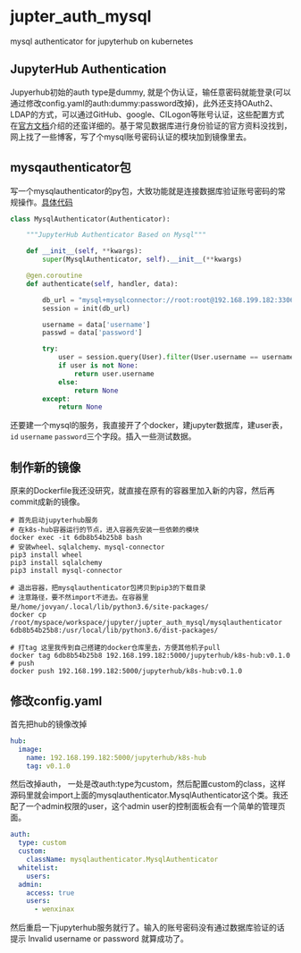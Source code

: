 # jupter_auth_mysql
mysql authenticator for jupyterhub on kubernetes

## JupyterHub Authentication

Jupyerhub初始的auth type是dummy, 就是个伪认证，输任意密码就能登录(可以通过修改config.yaml的auth:dummy:password改掉)，此外还支持OAuth2、LDAP的方式，可以通过GitHub、google、CILogon等账号认证，这些配置方式在[官方文档](https://zero-to-jupyterhub.readthedocs.io/en/latest/administrator/authentication.html)介绍的还蛮详细的。基于常见数据库进行身份验证的官方资料没找到，网上找了一些博客，写了个mysql账号密码认证的模块加到镜像里去。

## mysqauthenticator包
写一个mysqlauthenticator的py包，大致功能就是连接数据库验证账号密码的常规操作。[具体代码](https://github.com/wenxinax/jupter_auth_mysql)
```python
class MysqlAuthenticator(Authenticator):

	"""JupyterHub Authenticator Based on Mysql"""

	def __init__(self, **kwargs):
		super(MysqlAuthenticator, self).__init__(**kwargs)

	@gen.coroutine
	def authenticate(self, handler, data):

		db_url = "mysql+mysqlconnector://root:root@192.168.199.182:3306/jupyter"
		session = init(db_url)

		username = data['username']
		passwd = data['password']

		try:
			user = session.query(User).filter(User.username == username).filter(User.password == passwd).one()
			if user is not None:
				return user.username
			else:
				return None
		except:
			return None
 ```           
 还要建一个mysql的服务，我直接开了个docker，建jupyter数据库，建user表，`id` `username` `password`三个字段。插入一些测试数据。

 ## 制作新的镜像
 原来的Dockerfile我还没研究，就直接在原有的容器里加入新的内容，然后再commit成新的镜像。
 ```shell
 # 首先启动jupyterhub服务
 # 在k8s-hub容器运行的节点，进入容器先安装一些依赖的模块
 docker exec -it 6db8b54b25b8 bash
 # 安装wheel、sqlalchemy、mysql-connector
 pip3 install wheel
 pip3 install sqlalchemy
 pip3 install mysql-connector

 # 退出容器，把mysqlauthenticator包拷贝到pip3的下载目录
 # 注意路径，要不然import不进去。在容器里是/home/jovyan/.local/lib/python3.6/site-packages/
 docker cp /root/myspace/workspace/jupyter/jupter_auth_mysql/mysqlauthenticator 6db8b54b25b8:/usr/local/lib/python3.6/dist-packages/

# 打tag 这里我传到自己搭建的docker仓库里去，方便其他机子pull
docker tag 6db8b54b25b8 192.168.199.182:5000/jupyterhub/k8s-hub:v0.1.0
# push
docker push 192.168.199.182:5000/jupyterhub/k8s-hub:v0.1.0
```

## 修改config.yaml
首先把hub的镜像改掉
```yaml
hub:
  image:
    name: 192.168.199.182:5000/jupyterhub/k8s-hub
    tag: v0.1.0
```
然后改掉auth， 一处是改auth:type为custom，然后配置custom的class，这样源码里就会import上面的mysqlauthenticator.MysqlAuthenticator这个类。我还配了一个admin权限的user，这个admin user的控制面板会有一个简单的管理页面。
```yaml
auth:
  type: custom
  custom: 
    className: mysqlauthenticator.MysqlAuthenticator
  whitelist:
    users:
  admin:
    access: true
    users:
      - wenxinax
```

然后重启一下jupyterhub服务就行了。输入的账号密码没有通过数据库验证的话提示 Invalid username or password 就算成功了。
